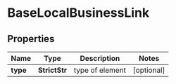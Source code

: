 # BaseLocalBusinessLink


## Properties

| Name | Type | Description | Notes |
|------------ | ------------- | ------------- | -------------|
**type** | **StrictStr** | type of element |[optional]|
